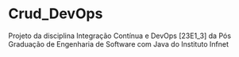 # Crud_DevOps
Projeto da disciplina Integração Contínua e DevOps [23E1_3] da Pós Graduação de Engenharia de Software com Java do Instituto Infnet
